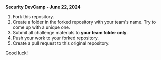 **Security DevCamp - June 22, 2024**

1. Fork this repository.
2. Create a folder in the forked repository with your team's name. Try to come up with a unique one.
3. Submit all challenge materials to **your team folder only**.
5. Push your work to your forked repository.
6. Create a pull request to this original repository.

Good luck!
